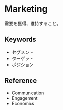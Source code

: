 # Marketing

需要を獲得、維持すること。

## Keywords

- セグメント
- ターゲット
- ポジション

## Reference

- Communication
- Engagement
- Economics
